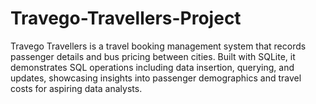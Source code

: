 # Travego-Travellers-Project
Travego Travellers is a travel booking management system that records passenger details and bus pricing between cities. Built with SQLite, it demonstrates SQL operations including data insertion, querying, and updates, showcasing insights into passenger demographics and travel costs for aspiring data analysts.
